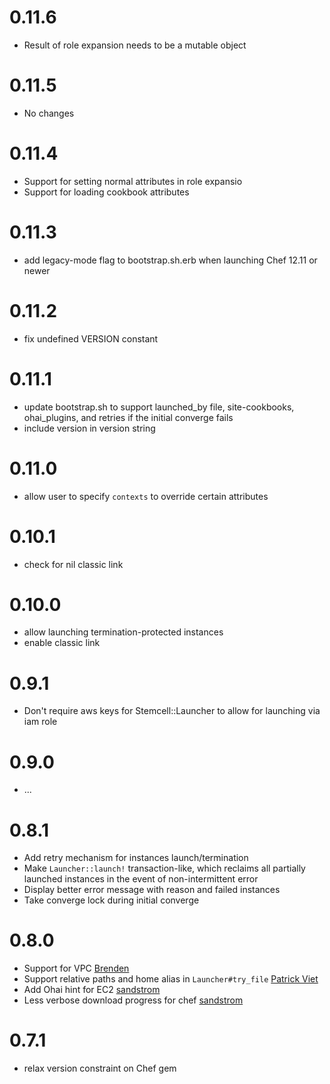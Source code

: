 # 0.11.6
- Result of role expansion needs to be a mutable object

# 0.11.5
- No changes

# 0.11.4
- Support for setting normal attributes in role expansio
- Support for loading cookbook attributes

# 0.11.3
- add legacy-mode flag to bootstrap.sh.erb when launching Chef 12.11 or newer

# 0.11.2
- fix undefined VERSION constant

# 0.11.1
- update bootstrap.sh to support launched_by file, site-cookbooks, ohai_plugins, and retries if the initial converge fails
- include version in version string

# 0.11.0
- allow user to specify `contexts` to override certain attributes

# 0.10.1
- check for nil classic link

# 0.10.0
- allow launching termination-protected instances
- enable classic link

# 0.9.1
- Don't require aws keys for Stemcell::Launcher to allow for launching via iam role

# 0.9.0
- ...

# 0.8.1
- Add retry mechanism for instances launch/termination
- Make `Launcher::launch!` transaction-like, which reclaims all partially launched instances in the event of non-intermittent error
- Display better error message with reason and failed instances
- Take converge lock during initial converge

# 0.8.0
- Support for VPC [Brenden](https://github.com/brndnmtthws)
- Support relative paths and home alias in `Launcher#try_file` [Patrick Viet](https://github.com/patrickviet)
- Add Ohai hint for EC2 [sandstrom](https://github.com/sandstrom)
- Less verbose download progress for chef [sandstrom](https://github.com/sandstrom)

# 0.7.1
- relax version constraint on Chef gem
